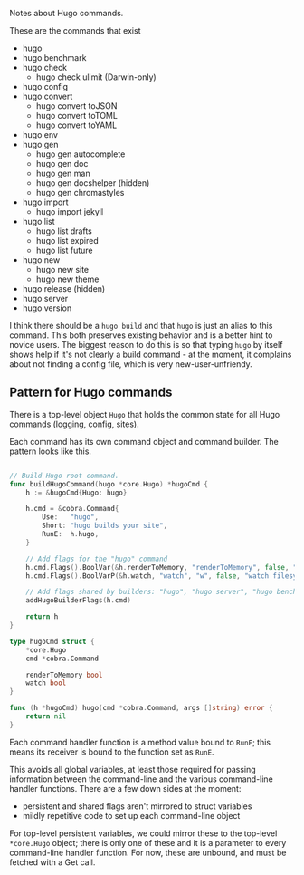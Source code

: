 Notes about Hugo commands.

These are the commands that exist

- hugo
- hugo benchmark
- hugo check
  - hugo check ulimit (Darwin-only)
- hugo config
- hugo convert
  - hugo convert toJSON
  - hugo convert toTOML
  - hugo convert toYAML
- hugo env
- hugo gen
  - hugo gen autocomplete
  - hugo gen doc
  - hugo gen man
  - hugo gen docshelper (hidden)
  - hugo gen chromastyles
- hugo import
  - hugo import jekyll
- hugo list
  - hugo list drafts
  - hugo list expired
  - hugo list future
- hugo new
  - hugo new site
  - hugo new theme
- hugo release (hidden)
- hugo server
- hugo version

I think there should be a `hugo build` and that `hugo` is just an alias to
this command. This both preserves existing behavior and is a better hint
to novice users. The biggest reason to do this is so that typing `hugo`
by itself shows help if it's not clearly a build command - at the moment,
it complains about not finding a config file, which is very new-user-unfriendy.

## Pattern for Hugo commands

There is a top-level object `Hugo` that holds the common state for all
Hugo commands (logging, config, sites).

Each command has its own command object and command builder. The pattern
looks like this.

```go

// Build Hugo root command.
func buildHugoCommand(hugo *core.Hugo) *hugoCmd {
    h := &hugoCmd{Hugo: hugo}

    h.cmd = &cobra.Command{
        Use:   "hugo",
        Short: "hugo builds your site",
        RunE:  h.hugo,
    }

    // Add flags for the "hugo" command
    h.cmd.Flags().BoolVar(&h.renderToMemory, "renderToMemory", false, "render to memory")
    h.cmd.Flags().BoolVarP(&h.watch, "watch", "w", false, "watch filesystem)

    // Add flags shared by builders: "hugo", "hugo server", "hugo benchmark"
    addHugoBuilderFlags(h.cmd)

    return h
}

type hugoCmd struct {
    *core.Hugo
    cmd *cobra.Command

    renderToMemory bool
    watch bool
}

func (h *hugoCmd) hugo(cmd *cobra.Command, args []string) error {
    return nil
}
```

Each command handler function is a method value bound to `RunE`; this means its receiver is
bound to the function set as `RunE`.

This avoids all global variables, at least those required for passing information between the
command-line and the various command-line handler functions. There are a few down sides at the
moment:

- persistent and shared flags aren't mirrored to struct variables
- mildly repetitive code to set up each command-line object

For top-level persistent variables, we could mirror these to the top-level `*core.Hugo` object;
there is only one of these and it is a parameter to every command-line handler function. For
now, these are unbound, and must be fetched with a Get call.
